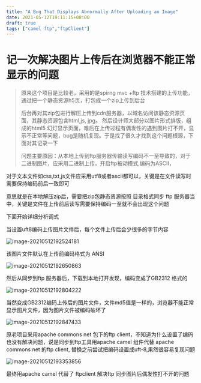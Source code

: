 ```yaml
---
title: "A Bug That Displays Abnormally After Uploading an Image"
date: 2021-05-12T19:11:15+08:00
draft: true
tags: ["camel ftp","ftpClient"] 
---
```


# 记一次解决图片上传后在浏览器不能正常显示的问题

> 原来这个项目是比较老，采用的是spirng mvc +ftp 技术搭建的上传功能，通过把一个静态资源h5页，打包成一个zip上传到后台
>
> 后台再对其zip包进行解压上传到cdn服务器，以域名访问该静态资源页面，其静态资源包含html,js, jpg。 然后设计师大部分以图片形式排版，组成的html5 幻灯显示页面，难后在上传过程有偶发性的遇到图片打不开，显示不正常等问题，bug是随机复现。于是找了很久才找到这个问题根源，下面对其记录一下
>
> 问题主要原因：从本地上传到ftp服务器传输读写编码不一至导致的，对于二进制图片，应采用二进制上传，开启ftp被动模式,编码为ASCII，

对于文本文件如css,txt,js文件应采用utf8或者ascii都可以，关键是在文件读写时需要保持编码前后一致即可

意思就是在本地解压zip后，需要把zip包静态资源按照 目录格式同步 ftp 服务器当中，关键是文件在上传前后读写需要保持编码一至就不会出现这个问题

下面开始详细分析调式

当设置uft8编码上传图片文件后，每个文件上传后会少很多的字节内容

![image-20210512192524181](../../../../images/a-bug-that-displays-abnormally-after-uploading-an-image.assets/image-20210512192524181.png)

该图片文件默认在上传前编码格式为 ANSI

![image-20210512192650863](../../../../images/a-bug-that-displays-abnormally-after-uploading-an-image.assets/image-20210512192650863.png)

然后从同步到ftp 服务器后，下载到本地打开发现，编码变成了GB2312 格式的

![image-20210512192804222](../../../../images/a-bug-that-displays-abnormally-after-uploading-an-image.assets/image-20210512192804222.png)



当然变成GB2312编码上传后的图片文件，文件md5值是一样的，浏览器不能正常显示图片文件，因为图片文件被编码破坏了

![image-20210512192847433](../../../../images/a-bug-that-displays-abnormally-after-uploading-an-image.assets/image-20210512192847433.png)

原老项目采用apache commons net 包下的ftp client，不知道为什么设置了编码也没有解决问题，说是同步到ftp工具用apache camel 组件代替 apache commons net 的ftp  client,  替换之前尝试把编码设置成uft-8,果然很容易复现问题

![image-20210512193353856](../../../../images/a-bug-that-displays-abnormally-after-uploading-an-image.assets/image-20210512193353856.png)

最终用apache camel 代替了 ftpclient 解决ftp 同步图片后偶发性打不开的问题

